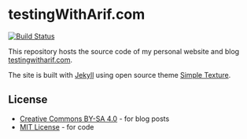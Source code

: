 # testingWithArif.com

[![Build Status](https://github.com/arifmasood/testingwitharif.com/actions/workflows/github-pages.yml/badge.svg)](https://github.com/arifmasood/testingwitharif.com/actions)

This repository hosts the source code of my personal website and blog [testingwitharif.com](http://testingwitharif.com).

The site is built with [Jekyll](http://jekyllrb.com/) using open source theme [Simple Texture](https://github.com/yizeng/jekyll-theme-simple-texture).

## License
- [Creative Commons BY-SA 4.0](http://creativecommons.org/licenses/by-sa/4.0/) - for blog posts
- [MIT License](https://raw.github.com/arifmasood/testingwitharif.com/master/LICENSE) - for code